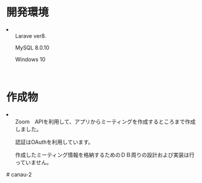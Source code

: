 <h1>開発環境</h1>
<li>
    <ul>Larave ver8.</ul>
    <ul>MySQL 8.0.10</ul>
    <ul>Windows 10</ul>
</li>

<br>

<h1>作成物</h1>
<li>
    <ul>Zoom　APIを利用して、アプリからミーティングを作成するところまで作成しました。</ul>
    <ul>認証はOAuthを利用しています。</ul>
    <ul>作成したミーティング情報を格納するためのＤＢ周りの設計および実装は行っていません。</ul>
</li>
# canau-2
